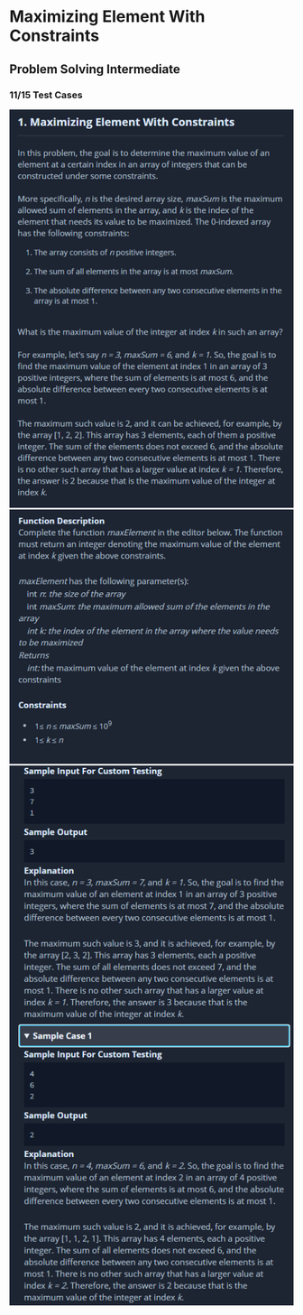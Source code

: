 # Maximizing Element With Constraints
## Problem Solving Intermediate
### 11/15 Test Cases

![problem](problem_1.png)
![problem](problem_2.png)
![problem](problem_3.png)
